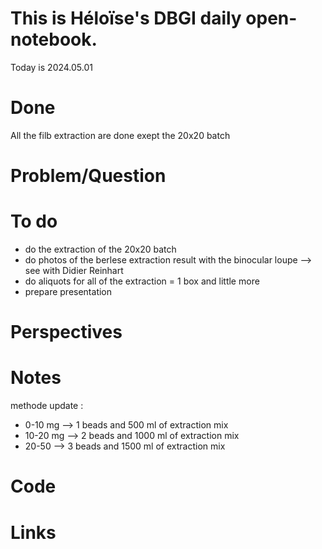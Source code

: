 
# This is Héloïse's DBGI daily open-notebook.

Today is 2024.05.01

# Done
All the filb extraction are done exept the 20x20 batch 



# Problem/Question

# To do 
* do the extraction of the 20x20 batch
* do photos of the berlese extraction result with the binocular loupe --> see with Didier Reinhart 
* do aliquots for all of the extraction = 1 box and little more 
* prepare presentation 


# Perspectives

# Notes
methode update : 
- 0-10 mg --> 1 beads and 500 ml of extraction mix
- 10-20 mg --> 2 beads and 1000 ml of extraction mix
- 20-50 --> 3 beads and 1500 ml of extraction mix
# Code

# Links